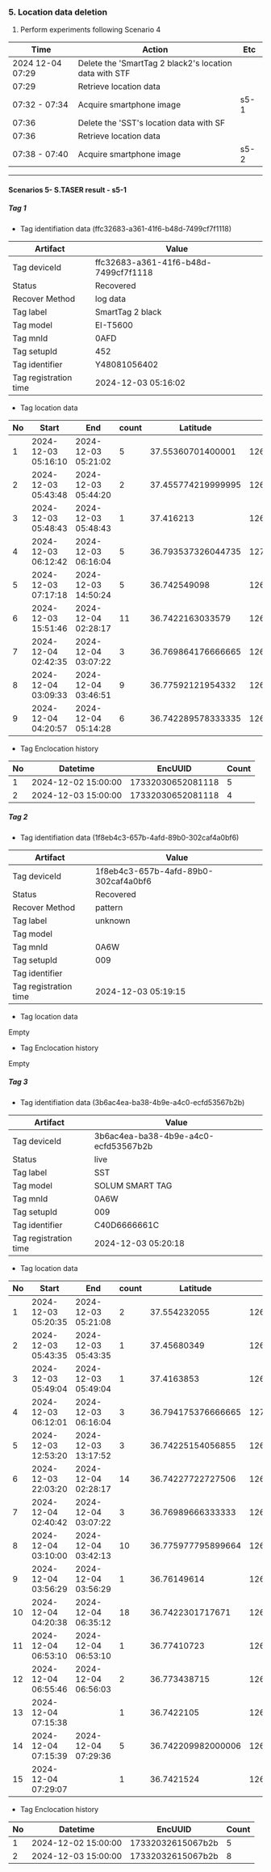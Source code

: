 ### 5. Location data deletion
1. Perform experiments following Scenario 4

|Time|Action|Etc|
|------|---|---|
|2024 12-04 07:29|Delete the 'SmartTag 2 black2's location data with STF||
|07:29|Retrieve location data||
|07:32 - 07:34|Acquire smartphone image|s5-1|
|07:36|Delete the 'SST's location data with SF||
|07:36|Retrieve location data||
|07:38 - 07:40|Acquire smartphone image|s5-2|

---

#### Scenarios 5- S.TASER result - s5-1


##### Tag 1
* Tag identifiation data (ffc32683-a361-41f6-b48d-7499cf7f1118)
  
|Artifact|Value|
|------|---|
|Tag deviceId|ffc32683-a361-41f6-b48d-7499cf7f1118|
|Status|Recovered|
|Recover Method|log data|
|Tag label|SmartTag 2 black|
|Tag model|EI-T5600|
|Tag mnId|0AFD|
|Tag setupId|452|
|Tag identifier|Y48081056402|
|Tag registration time|2024-12-03 05:16:02|

* Tag location data

|No|Start|End|count|Latitude|Longitude|Source|
|--|--|--|--|--|--|--|     
|1|2024-12-03 05:16:10|2024-12-03 05:21:02|5|37.55360701400001|126.97055970000001|app-database.db|
|2|2024-12-03 05:43:48|2024-12-03 05:44:20|2|37.455774219999995|126.89391736|app-database.db|
|3|2024-12-03 05:48:43|2024-12-03 05:48:43|1|37.416213|126.88485014|app-database.db|
|4|2024-12-03 06:12:42|2024-12-03 06:16:04|5|36.793537326044735|127.10481763230027|app-database.db|
|5|2024-12-03 07:17:18|2024-12-03 14:50:24|5|36.742549098|126.98425861800001|app-database.db|
|6|2024-12-03 15:51:46|2024-12-04 02:28:17|11|36.7422163033579|126.9842752623607|app-database.db|
|7|2024-12-04 02:42:35|2024-12-04 03:07:22|3|36.769864176666665|126.97991604666667|app-database.db|
|8|2024-12-04 03:09:33|2024-12-04 03:46:51|9|36.77592121954332|126.97956635719444|app-database.db|
|9|2024-12-04 04:20:57|2024-12-04 05:14:28|6|36.742289578333335|126.98424850833334|app-database.db|

* Tag Enclocation history

|No|Datetime|EncUUID|Count|
|--|--|--|--|     
|1|2024-12-02 15:00:00|17332030652081118|5|
|2|2024-12-03 15:00:00|17332030652081118|4|


##### Tag 2
* Tag identifiation data (1f8eb4c3-657b-4afd-89b0-302caf4a0bf6)
  
|Artifact|Value|
|------|---|
|Tag deviceId|1f8eb4c3-657b-4afd-89b0-302caf4a0bf6|
|Status|Recovered|
|Recover Method|pattern|
|Tag label|unknown|
|Tag model||
|Tag mnId|0A6W|
|Tag setupId|009|
|Tag identifier||
|Tag registration time|2024-12-03 05:19:15|

* Tag location data

Empty

* Tag Enclocation history

Empty


##### Tag 3
* Tag identifiation data (3b6ac4ea-ba38-4b9e-a4c0-ecfd53567b2b)
  
|Artifact|Value|
|------|---|
|Tag deviceId|3b6ac4ea-ba38-4b9e-a4c0-ecfd53567b2b|
|Status|live|
|Tag label|SST|
|Tag model|SOLUM SMART TAG|
|Tag mnId|0A6W|
|Tag setupId|009|
|Tag identifier|C40D6666661C|
|Tag registration time|2024-12-03 05:20:18|

* Tag location data

|No|Start|End|count|Latitude|Longitude|Source|
|--|--|--|--|--|--|--|     
|1|2024-12-03 05:20:35|2024-12-03 05:21:08|2|37.554232055|126.97080607|app-database.db|
|2|2024-12-03 05:43:35|2024-12-03 05:43:35|1|37.45680349|126.89352039|app-database.db|
|3|2024-12-03 05:49:04|2024-12-03 05:49:04|1|37.4163853|126.8847602|app-database.db|
|4|2024-12-03 06:12:01|2024-12-03 06:16:04|3|36.794175376666665|127.10447181666666|app-database.db|
|5|2024-12-03 12:53:20|2024-12-03 13:17:52|3|36.74225154056855|126.98425532051881|app-database.db|
|6|2024-12-03 22:03:20|2024-12-04 02:28:17|14|36.74227722727506|126.98420820622775|app-database.db|
|7|2024-12-04 02:40:42|2024-12-04 03:07:22|3|36.76989666333333|126.97995587999999|app-database.db|
|8|2024-12-04 03:10:00|2024-12-04 03:42:13|10|36.775977795899664|126.97963695670008|app-database.db|
|9|2024-12-04 03:56:29|2024-12-04 03:56:29|1|36.76149614|126.96741052|app-database.db|
|10|2024-12-04 04:20:38|2024-12-04 06:35:12|18|36.7422301717671|126.98422848038143|app-database.db|
|11|2024-12-04 06:53:10|2024-12-04 06:53:10|1|36.77410723|126.98389028|app-database.db|
|12|2024-12-04 06:55:46|2024-12-04 06:56:03|2|36.773438715|126.981053905|app-database.db|
|13|2024-12-04 07:15:38||1|36.7422105|126.9842655|Fme.db|
|14|2024-12-04 07:15:39|2024-12-04 07:29:36|5|36.742209982000006|126.984234466|app-database.db|
|15|2024-12-04 07:29:07||1|36.7421524|126.9842122|FME_SELECTED_DEVICE.xml|

* Tag Enclocation history

|No|Datetime|EncUUID|Count|
|--|--|--|--|     
|1|2024-12-02 15:00:00|17332032615067b2b|5|
|2|2024-12-03 15:00:00|17332032615067b2b|8|



